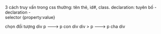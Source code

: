 3 cách truy vấn trong css thường: tên thẻ, id#, class.
declaration: tuyên bố
         -     declaration         -  
selector {property:value}

chọn đối tượng
div p ---> p con div
div > p ---> p cha div
